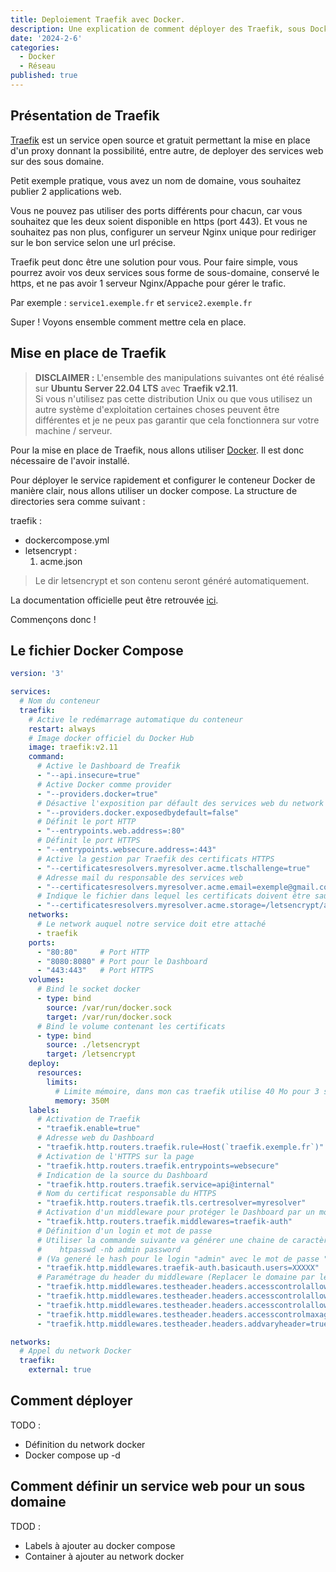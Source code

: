 ```yaml
---
title: Deploiement Traefik avec Docker.
description: Une explication de comment déployer des Traefik, sous Docker, pour mettre en ligne des services en HTTPS.
date: '2024-2-6'
categories:
  - Docker
  - Réseau
published: true
---
```


## Présentation de Traefik

[Traefik](https://doc.traefik.io/traefik/) est un service open source et gratuit permettant la mise en place d'un proxy 
donnant la possibilité, entre autre, de deployer des services web sur des sous domaine.<br>

Petit exemple pratique, vous avez un nom de domaine, vous souhaitez publier 2 applications web. <br>

Vous ne pouvez pas utiliser des ports différents pour chacun, car vous souhaitez que les deux soient disponible en https (port 443).
Et vous ne souhaitez pas non plus, configurer un serveur Nginx unique pour rediriger sur le bon service selon une url précise. <br>

Traefik peut donc être une solution pour vous. Pour faire simple, vous pourrez avoir vos deux services sous forme de sous-domaine, 
conservé le https, et ne pas avoir 1 serveur Nginx/Appache pour gérer le trafic.

Par exemple : `service1.exemple.fr` et `service2.exemple.fr`

Super ! Voyons ensemble comment mettre cela en place.

## Mise en place de Traefik
> **DISCLAIMER :**
> L'ensemble des manipulations suivantes ont été réalisé sur **Ubuntu Server 22.04 LTS** avec **Traefik v2.11**.<br>
> Si vous n'utilisez pas cette distribution Unix ou que vous utilisez un autre système d'exploitation certaines choses peuvent
> être différentes et je ne peux pas garantir que cela fonctionnera sur votre machine / serveur.

Pour la mise en place de Traefik, nous allons utiliser [Docker](https://www.docker.com). Il est donc nécessaire de l'avoir installé.

Pour déployer le service rapidement et configurer le conteneur Docker de manière clair, nous allons utiliser un docker compose.
La structure de directories sera comme suivant :

traefik :
  - dockercompose.yml
  - letsencrypt :
    1. acme.json

> Le dir letsencrypt et son contenu seront généré automatiquement.

La documentation officielle peut être retrouvée [ici](https://doc.traefik.io/traefik/providers/docker/).

Commençons donc !

## Le fichier Docker Compose 

```yml
version: '3'

services:
  # Nom du conteneur
  traefik:
    # Active le redémarrage automatique du conteneur
    restart: always
    # Image docker officiel du Docker Hub
    image: traefik:v2.11
    command:
      # Active le Dashboard de Treafik
      - "--api.insecure=true"
      # Active Docker comme provider
      - "--providers.docker=true"
      # Désactive l'exposition par défault des services web du network Docker
      - "--providers.docker.exposedbydefault=false"
      # Définit le port HTTP
      - "--entrypoints.web.address=:80"
      # Définit le port HTTPS
      - "--entrypoints.websecure.address=:443"
      # Active la gestion par Traefik des certificats HTTPS
      - "--certificatesresolvers.myresolver.acme.tlschallenge=true"
      # Adresse mail du responsable des services web
      - "--certificatesresolvers.myresolver.acme.email=exemple@gmail.com" 
      # Indique le fichier dans lequel les certificats doivent être sauvegardé
      - "--certificatesresolvers.myresolver.acme.storage=/letsencrypt/acme.json" 
    networks:
      # Le network auquel notre service doit etre attaché
      - traefik
    ports:
      - "80:80"     # Port HTTP
      - "8080:8080" # Port pour le Dashboard
      - "443:443"   # Port HTTPS
    volumes:
      # Bind le socket docker
      - type: bind
        source: /var/run/docker.sock
        target: /var/run/docker.sock
      # Bind le volume contenant les certificats
      - type: bind
        source: ./letsencrypt
        target: /letsencrypt
    deploy:
      resources:
        limits:
          # Limite mémoire, dans mon cas traefik utilise 40 Mo pour 3 services web
          memory: 350M 
    labels:
      # Activation de Traefik
      - "traefik.enable=true"
      # Adresse web du Dashboard
      - "traefik.http.routers.traefik.rule=Host(`traefik.exemple.fr`)"
      # Activation de l'HTTPS sur la page
      - "traefik.http.routers.traefik.entrypoints=websecure"
      # Indication de la source du Dashboard
      - "traefik.http.routers.traefik.service=api@internal"
      # Nom du certificat responsable du HTTPS
      - "traefik.http.routers.traefik.tls.certresolver=myresolver"
      # Activation d'un middleware pour protéger le Dashboard par un mot de passe
      - "traefik.http.routers.traefik.middlewares=traefik-auth"
      # Définition d'un login et mot de passe
      # Utiliser la commande suivante va générer une chaine de caractère pour remplacer les XXXXX
      #    htpasswd -nb admin password 
      # (Va generé le hash pour le login "admin" avec le mot de passe "password")
      - "traefik.http.middlewares.traefik-auth.basicauth.users=XXXXX"
      # Paramétrage du header du middleware (Replacer le domaine par le vôtre)
      - "traefik.http.middlewares.testheader.headers.accesscontrolallowmethods=GET,OPTIONS,PUT"
      - "traefik.http.middlewares.testheader.headers.accesscontrolallowheaders=*"
      - "traefik.http.middlewares.testheader.headers.accesscontrolalloworiginlist=https://exemple.fr"
      - "traefik.http.middlewares.testheader.headers.accesscontrolmaxage=100"
      - "traefik.http.middlewares.testheader.headers.addvaryheader=true"

networks:
  # Appel du network Docker
  traefik:
    external: true
````

## Comment déployer

TODO : 
- Définition du network docker
- Docker compose up -d

## Comment définir un service web pour un sous domaine

TDOD :
- Labels à ajouter au docker compose
- Container à ajouter au network docker